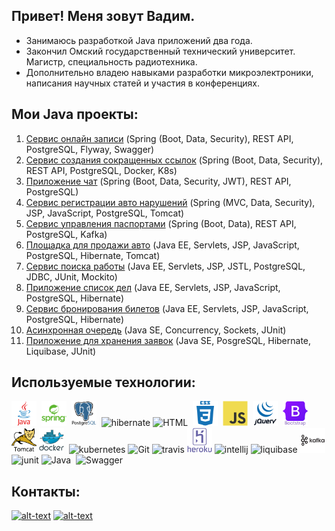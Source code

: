 ## Привет! Меня зовут Вадим.
- Занимаюсь разработкой Java приложений два года.
- Закончил Омский государственный технический университет. Магистр, специальность радиотехника.
- Дополнительно владею навыками разработки микроэлектроники, написания научных статей и участия в конференциях. 

## Мои Java проекты:
1. [Сервис онлайн записи](https://github.com/VadimShein/carwash) (Spring (Boot, Data, Security), REST API, PostgreSQL, Flyway, Swagger)
2. [Сервис создания сокращенных ссылок](https://github.com/VadimShein/job4j_url_shortcut) (Spring (Boot, Data, Security), REST API, PostgreSQL, Docker, K8s)
3. [Приложение чат](https://github.com/VadimShein/job4j_chat) (Spring (Boot, Data, Security, JWT), REST API, PostgreSQL) 
4. [Сервис регистрации авто нарушений](https://github.com/VadimShein/job4j_car_accident) (Spring (MVC, Data, Security), JSP, JavaScript, PostgreSQL, Tomcat)
5. [Сервис управления паспортами](https://github.com/VadimShein/job4j_passport) (Spring (Boot, Data), REST API, PostgreSQL, Kafka) 
6. [Площадка для продажи авто](https://github.com/VadimShein/job4j_cars) (Java EE, Servlets, JSP, JavaScript, PostgreSQL, Hibernate, Tomcat)
7. [Сервис поиска работы](https://github.com/VadimShein/job4j_dreamjob) (Java EE, Servlets, JSP, JSTL, PostgreSQL, JDBC, JUnit, Mockito)  
8. [Приложение список дел](https://github.com/VadimShein/job4j_todo) (Java EE, Servlets, JSP, JavaScript, PostgreSQL, Hibernate)
9. [Сервис бронирования билетов](https://github.com/VadimShein/job4j_cinema) (Java EE, Servlets, JSP, JavaScript, PostgreSQL, Hibernate)
10. [Асинхронная очередь](https://github.com/VadimShein/job4j_pooh) (Java SE, Concurrency, Sockets, JUnit)
11. [Приложение для хранения заявок](https://github.com/VadimShein/job4j_tracker) (Java SE, PosgreSQL, Hibernate, Liquibase, JUnit)


## Используемые технологии:
<div>
  <img src="https://github.com/devicons/devicon/blob/master/icons/java/java-original-wordmark.svg" title="Java" alt="Java" width="40" height="40"/>&nbsp;
  <img src="https://github.com/devicons/devicon/blob/master/icons/spring/spring-original-wordmark.svg" title="Spring" alt="Spring" width="40" height="40"/>&nbsp;
  <img src="https://github.com/devicons/devicon/blob/master/icons/postgresql/postgresql-original-wordmark.svg" title="PostgreSQL"  alt="PostgreSQL" width="40" height="40"/>&nbsp;
  <img src="https://cdn.icon-icons.com/icons2/2699/PNG/512/hibernate_logo_icon_171004.png" title="hibertnate" alt="hibernate" width="40" height="40"/>
  <img src="https://e7.pngegg.com/pngimages/185/866/png-clipart-html-logo-html-web-design-scalable-graphics-world-wide-web-markup-language-html5-icon-hd-miscellaneous-angle-thumbnail.png" title="HTML5" alt="HTML" width="40" height="40"/>&nbsp;
  <img src="https://github.com/devicons/devicon/blob/master/icons/css3/css3-plain-wordmark.svg"  title="CSS3" alt="CSS" width="40" height="40"/>&nbsp;
  <img src="https://github.com/devicons/devicon/blob/master/icons/javascript/javascript-original.svg" title="JavaScript" alt="JavaScript" width="40" height="40"/>&nbsp;
  <img src="https://github.com/devicons/devicon/blob/master/icons/jquery/jquery-original-wordmark.svg" title="juery" alt="jQuery" width="40" height="40"/>&nbsp;
  <img src="https://github.com/devicons/devicon/blob/master/icons/bootstrap/bootstrap-original-wordmark.svg" title="bootstrap" alt="bootstrap" width="40" height="40"/>
  <img src="https://github.com/devicons/devicon/blob/master/icons/tomcat/tomcat-original-wordmark.svg" title="tomcat" alt="tomcat" width="40" height="40"/>
  <img src="https://github.com/devicons/devicon/blob/master/icons/docker/docker-original-wordmark.svg" title="docker" alt="docker" width="40" height="40"/>&nbsp;
  <img src="https://img.icons8.com/color/452/kubernetes.png" title="kubernetes" alt="kubernetes" width="40" height="40"/>
  <img src="https://e7.pngegg.com/pngimages/713/558/png-clipart-computer-icons-pro-git-github-logo-text-logo-thumbnail.png" title="Git" alt="Git" width="40" height="40"/>
  <img src="https://img.icons8.com/color/452/travis-ci.png" title="travis" alt="travis" width="40" height="40"/>
  <img src="https://github.com/devicons/devicon/blob/master/icons/heroku/heroku-original-wordmark.svg" title="heroku" alt="heroku" width="40" height="40"/>
  <img src="https://img.icons8.com/fluency/452/intellij-idea.png" title="intellij" alt="intellij" width="40" height="40"/> 
  <img src="https://www.liquibase.com/wp-content/uploads/2020/05/Liquibase_logo_vertical_RGB.svg" title="liqubase" alt="liquibase" width="40" height="40"/>
  <img src="https://github.com/devicons/devicon/blob/master/icons/apachekafka/apachekafka-original-wordmark.svg" title="Kafka" alt="kafka" width="40" height="40"/>
  <img src="https://avatars.githubusercontent.com/u/874086?s=280&v=4" title="junit" alt="junit" width="40" height="40"/>
  <img src="https://flywaydb.org/wp-content/uploads/2021/10/Redgate-Flyway-logo_just-the-icon_RGB_RED.png" title="Java" alt="Java" width="40" height="40"/>&nbsp;
  <img src="https://upload.wikimedia.org/wikipedia/commons/a/ab/Swagger-logo.png" title="Swagger" alt="Swagger" width="40" height="40"/>&nbsp;
</div>


## Контакты:
[![alt-text](https://img.shields.io/badge/-telegram-grey?style=flat&logo=telegram&logoColor=white)](https://t.me/SheinVadim)
[![alt-text](https://img.shields.io/badge/@%20email-005FED?style=flat&logo=mail&logoColor=white)](mailto:shein.v94@mail.ru)
